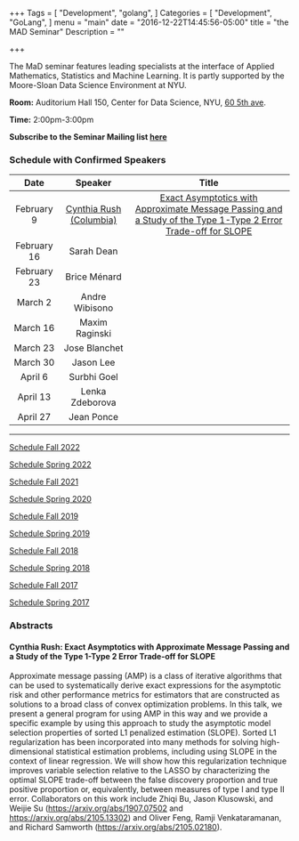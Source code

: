 +++
Tags = [
  "Development",
  "golang",
]
Categories = [
  "Development",
  "GoLang",
]
menu = "main"
date = "2016-12-22T14:45:56-05:00"
title = "the MAD Seminar"
Description = ""

+++

The MaD seminar features leading specialists at the interface
of Applied Mathematics, Statistics and Machine Learning. It is partly supported by the Moore-Sloan Data Science Environment at NYU.

**Room:** Auditorium Hall 150, Center for Data Science, NYU, [60 5th ave](https://www.google.com/maps/place/NYU+Center+for+Data+Science/@40.735016,-73.9969907,17z/data=!3m1!4b1!4m5!3m4!1s0x89c2599787834ad9:0x5dd8af15d9fbc8a3!8m2!3d40.735016!4d-73.994802).

**Time:** 2:00pm-3:00pm

**Subscribe to the Seminar Mailing list [here](http://cims.nyu.edu/mailman/listinfo/mad)**


### Schedule with Confirmed Speakers


| Date        | Speaker       | Title | 
|:-----------:|:-------------:|:-----------:|
| February 9  | [Cynthia Rush (Columbia)](http://www.columbia.edu/~cgr2130/) |  [Exact Asymptotics with Approximate Message Passing and a Study of the Type 1-Type 2 Error Trade-off for SLOPE](#rush) | 
| February 16  | Sarah Dean |  | 
| February 23  | Brice Ménard |  | 
|March 2	|Andre Wibisono | |
|March 16	|Maxim Raginski | |
|March 23	|Jose Blanchet | |
|March 30	| Jason Lee | |
|April 6	|Surbhi Goel | |
|April 13	|Lenka Zdeborova | |
|April 27 |Jean Ponce | |



---
[Schedule Fall 2022](https://mathsanddatanyu.github.io/website/seminar_fall2022/)

[Schedule Spring 2022](https://mathsanddatanyu.github.io/website/seminar_spring2022/)

[Schedule Fall 2021](https://mathsanddatanyu.github.io/website/seminar_fall2021/)

[Schedule Spring 2020](https://mathsanddatanyu.github.io/website/seminar_spring2020/)

[Schedule Fall 2019](https://mathsanddatanyu.github.io/website/seminar_fall2019/)

[Schedule Spring 2019](https://mathsanddatanyu.github.io/website/seminar_spring2019/)

[Schedule Fall 2018](https://mathsanddatanyu.github.io/website/seminar_fall2018/)

[Schedule Spring 2018](https://mathsanddatanyu.github.io/website/seminar_spring2018/)

[Schedule Fall 2017](https://mathsanddatanyu.github.io/website/seminar_fall2017/)

[Schedule Spring 2017](https://mathsanddatanyu.github.io/website/seminar_spring2017/)

### Abstracts
#### <a name='rush'></a> Cynthia Rush: Exact Asymptotics with Approximate Message Passing and a Study of the Type 1-Type 2 Error Trade-off for SLOPE

Approximate message passing (AMP) is a class of iterative algorithms that can be used to systematically derive exact expressions for the asymptotic risk and other performance metrics for estimators that are constructed as solutions to a broad class of convex optimization problems. In this talk, we present a general program for using AMP in this way and we provide a specific example by using this approach to study the asymptotic model selection properties of sorted L1 penalized estimation (SLOPE). Sorted L1 regularization has been incorporated into many methods for solving high-dimensional statistical estimation problems, including using SLOPE in the context of linear regression. We will show how this regularization technique improves variable selection relative to the LASSO by characterizing the optimal SLOPE trade-off between the false discovery proportion and true positive proportion or, equivalently, between measures of type I and type II error. Collaborators on this work include Zhiqi Bu, Jason Klusowski, and Weijie Su (https://arxiv.org/abs/1907.07502 and https://arxiv.org/abs/2105.13302) and Oliver Feng, Ramji Venkataramanan, and Richard Samworth (https://arxiv.org/abs/2105.02180).


